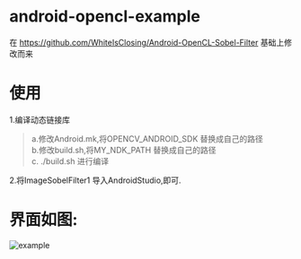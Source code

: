 # android-opencl-example

  在 https://github.com/WhiteIsClosing/Android-OpenCL-Sobel-Filter 基础上修改而来  

# 使用

1.编译动态链接库
> a.修改Android.mk,将OPENCV_ANDROID_SDK 替换成自己的路径   
  b.修改build.sh,将MY_NDK_PATH 替换成自己的路径   
  c. ./build.sh 进行编译   

2.将ImageSobelFilter1 导入AndroidStudio,即可. 

# 界面如图:

![example](https://github.com/printlner/android-opencl-example/blob/master/example.png)
